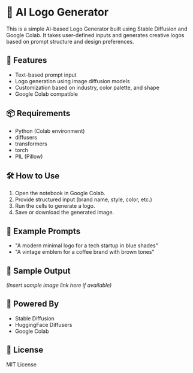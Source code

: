# 🎨 AI Logo Generator

This is a simple AI-based Logo Generator built using Stable Diffusion and Google Colab. It takes user-defined inputs and generates creative logos based on prompt structure and design preferences.

## 🚀 Features
- Text-based prompt input
- Logo generation using image diffusion models
- Customization based on industry, color palette, and shape
- Google Colab compatible

## 📦 Requirements
- Python (Colab environment)
- diffusers
- transformers
- torch
- PIL (Pillow)

## 🛠️ How to Use
1. Open the notebook in Google Colab.
2. Provide structured input (brand name, style, color, etc.)
3. Run the cells to generate a logo.
4. Save or download the generated image.

## 📌 Example Prompts
- "A modern minimal logo for a tech startup in blue shades"
- "A vintage emblem for a coffee brand with brown tones"

## 📸 Sample Output
*(Insert sample image link here if available)*

## 🧠 Powered By
- Stable Diffusion
- HuggingFace Diffusers
- Google Colab

## 📜 License
MIT License
